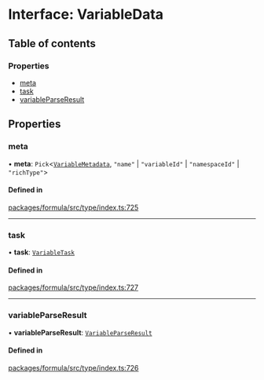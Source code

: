 # Interface: VariableData

## Table of contents

### Properties

- [meta](VariableData.md#meta)
- [task](VariableData.md#task)
- [variableParseResult](VariableData.md#variableparseresult)

## Properties

### <a id="meta" name="meta"></a> meta

• **meta**: `Pick`<[`VariableMetadata`](VariableMetadata.md), ``"name"`` \| ``"variableId"`` \| ``"namespaceId"`` \| ``"richType"``\>

#### Defined in

[packages/formula/src/type/index.ts:725](https://github.com/mashcard/mashcard/blob/main/packages/formula/src/type/index.ts#L725)

___

### <a id="task" name="task"></a> task

• **task**: [`VariableTask`](../README.md#variabletask)

#### Defined in

[packages/formula/src/type/index.ts:727](https://github.com/mashcard/mashcard/blob/main/packages/formula/src/type/index.ts#L727)

___

### <a id="variableparseresult" name="variableparseresult"></a> variableParseResult

• **variableParseResult**: [`VariableParseResult`](VariableParseResult.md)

#### Defined in

[packages/formula/src/type/index.ts:726](https://github.com/mashcard/mashcard/blob/main/packages/formula/src/type/index.ts#L726)
